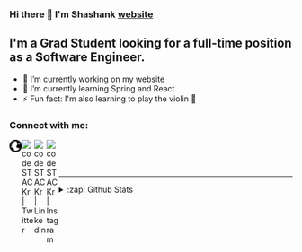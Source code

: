 ### Hi there 👋 I'm Shashank [website]

## I'm a Grad Student looking for a full-time position as a Software Engineer.

- 🔭 I’m currently working on my website
- 🌱 I’m currently learning Spring and React
- ⚡ Fun fact: I'm also learning to play the violin 🎻

### Connect with me:

[<img align="left" alt="codeSTACKr.com" width="22px" src="https://raw.githubusercontent.com/iconic/open-iconic/master/svg/globe.svg" />][website]
[<img align="left" alt="codeSTACKr | Twitter" width="22px" src="https://cdn.jsdelivr.net/npm/simple-icons@v3/icons/twitter.svg" />][twitter]
[<img align="left" alt="codeSTACKr | LinkedIn" width="22px" src="https://cdn.jsdelivr.net/npm/simple-icons@v3/icons/linkedin.svg" />][linkedin]
[<img align="left" alt="codeSTACKr | Instagram" width="22px" src="https://cdn.jsdelivr.net/npm/simple-icons@v3/icons/instagram.svg" />][instagram]

<br />

<!-- ### Languages and Tools:

[<img align="left" alt="HTML5" width="26px" src="https://raw.githubusercontent.com/github/explore/80688e429a7d4ef2fca1e82350fe8e3517d3494d/topics/html/html.png" />][<img align="left" alt="css3" width="26px" src="https://raw.githubusercontent.com/github/explore/80688e429a7d4ef2fca1e82350fe8e3517d3494d/topics/css/css.png" />]
[<img align="left" alt="JavaScript" width="26px" src="https://raw.githubusercontent.com/github/explore/80688e429a7d4ef2fca1e82350fe8e3517d3494d/topics/javascript/javascript.png" />][<img align="left" alt="react" width="26px" src="https://raw.githubusercontent.com/github/explore/80688e429a7d4ef2fca1e82350fe8e3517d3494d/topics/react/react.png" />]
[<img align="left" alt="Java" width="26px" src="https://raw.githubusercontent.com/github/explore/80688e429a7d4ef2fca1e82350fe8e3517d3494d/topics/java/java.png" />][<img align="left" alt="python" width="26px" src="https://raw.githubusercontent.com/github/explore/80688e429a7d4ef2fca1e82350fe8e3517d3494d/topics/python/python.png" />]
[<img align="left" alt="Spring" width="26px" src="https://avatars2.githubusercontent.com/u/1134463?s=400&v=4" />] -->

<br />
<br />

---

<details>
  <summary>:zap: Github Stats</summary>

  <img align="left" alt="pShashank's Github Stats" src="https://github-readme-stats.pShashank.vercel.app/api?username=pShashank&show_icons=true&hide_border=true" />

</details>

[website]: https://pshashank.com
[twitter]: https://twitter.com/ShankIsHere
[instagram]: https://www.instagram.com/the_shashank.p/
[linkedin]: https://www.linkedin.com/in/shashank-penukonda/
